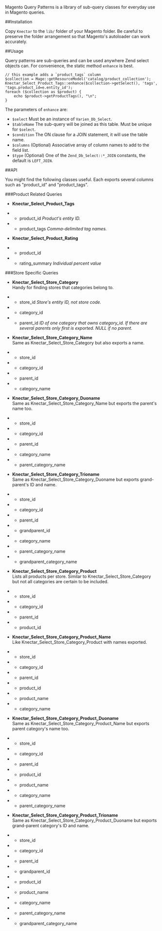 Magento Query Patterns is a library of sub-query classes for everyday use in Magento queries.

##Installation

Copy `Knectar` to the `lib/` folder of your Magento folder. 
Be careful to preserve the folder arrangement so that Magento's autoloader can work accurately.

##Usage

Query patterns are sub-queries and can be used anywhere Zend select objects can.
For convenience, the static method `enhance` is best.

    // this example adds a `product_tags` column
    $collection = Mage::getResourceModel('catalog/product_collection');
    Knectar_Select_Product_Tags::enhance($collection->getSelect(), 'tags', 'tags.product_id=e.entity_id');
    foreach ($collection as $product) {
        echo $product->getProductTags(), "\n";
    }

The parameters of `enhance` are:  
- `$select` Must be an instance of `Varien_Db_Select`.
- `$tableName` The sub-query will be joined as this table. Must be unique for `$select`.
- `$condition` The ON clause for a JOIN statement, it will use the table name.
- `$columns` (Optional) Associative array of column names to add to the field list.
- `$type` (Optional) One of the `Zend_Db_Select::*_JOIN` constants, the default is `LEFT_JOIN`.

##API

You might find the following classes useful. Each exports several columns such as "product_id" and "product_tags".

###Product Related Queries

- **Knectar_Select_Product_Tags**  
- - product_id *Product's entity ID.*
- - product_tags *Comma-delimited tag names.*

- **Knectar_Select_Product_Rating**  
- - product_id
- - rating_summary *Individual percent value*

###Store Specific Queries 

- **Knectar_Select_Store_Category**  
  Handy for finding stores that categories belong to.  
- - store_id *Store's entity ID, not store code.*
- - category_id
- - parent_id *ID of one category that owns category_id. If there are several parents only first is exported. NULL if no parent.*

- **Knectar_Select_Store_Category_Name**  
  Same as Knectar_Select_Store_Category but also exports a name.  
- - store_id
- - category_id
- - parent_id
- - category_name

- **Knectar_Select_Store_Category_Duoname**  
  Same as Knectar_Select_Store_Category_Name but exports the parent's name too.  
- - store_id
- - category_id
- - parent_id
- - category_name
- - parent_category_name

- **Knectar_Select_Store_Category_Trioname**  
  Same as Knectar_Select_Store_Category_Duoname but exports grand-parent's ID and name.  
- - store_id
- - category_id
- - parent_id
- - grandparent_id
- - category_name
- - parent_category_name
- - grandparent_category_name

- **Knectar_Select_Store_Category_Product**  
  Lists all products per store. Similar to Knectar_Select_Store_Category but not all categories are certain to be included.  
- - store_id
- - category_id
- - parent_id
- - product_id

- **Knectar_Select_Store_Category_Product_Name**  
  Like Knectar_Select_Store_Category_Product with names exported.  
- - store_id
- - category_id
- - parent_id
- - product_id
- - product_name
- - category_name

- **Knectar_Select_Store_Category_Product_Duoname**  
  Same as Knectar_Select_Store_Category_Product_Name but exports parent category's name too.  
- - store_id
- - category_id
- - parent_id
- - product_id
- - product_name
- - category_name
- - parent_category_name

- **Knectar_Select_Store_Category_Product_Trioname**  
  Same as Knectar_Select_Store_Category_Product_Duoname but exports grand-parent category's ID and name.  
- - store_id
- - category_id
- - parent_id
- - grandparent_id
- - product_id
- - product_name
- - category_name
- - parent_category_name
- - grandparent_category_name
